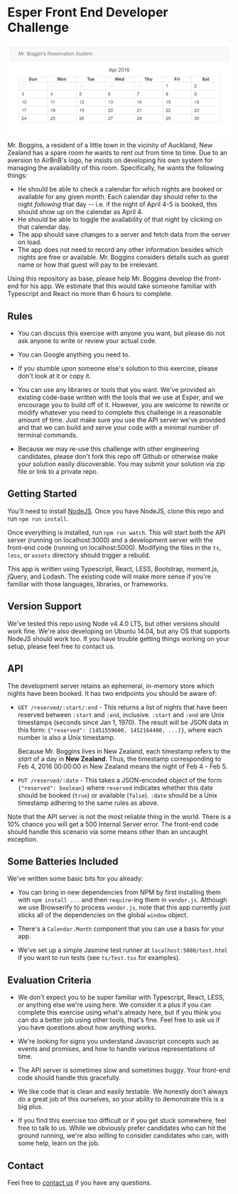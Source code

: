 Esper Front End Developer Challenge
===================================

<img src="/screenshot.png" width="600px" align="center" />

Mr. Boggins, a resident of a little town in the vicinity of Auckland, New
Zealand has a spare room he wants to rent out from time to time. Due to an
aversion to AirBnB's logo, he insists on developing his own system for managing
the availability of this room. Specifically, he wants the following things:

* He should be able to check a calendar for which nights are booked or
  available for any given month. Each calendar day should refer to the night
  *following* that day -- i.e. if the night of April 4-5 is booked, this should
  show up on the  calendar as April 4.
* He should be able to toggle the availability of that night by clicking
  on that calendar day.
* The app should save changes to a server and fetch data from the server on
  load.
* The app does not need to record any other information besides which nights
  are free or available. Mr. Boggins considers details such as guest name or
  how that guest will pay to be irrelevant.

Using this repository as base, please help Mr. Boggins develop the front-end
for his app. We estimate that this would take someone familiar with Typescript
and React no more than 6 hours to complete.

Rules
-----
* You can discuss this exercise with anyone you want, but please do not ask
  anyone to write or review your actual code.

* You can Google anything you need to.

* If you stumble upon someone else's solution to this exercise, please don't
  look at it or copy it.

* You can use any libraries or tools that you want. We've provided an existing
  code-base written with the tools that we use at Esper, and we encourage you
  to build off of it. However, you are welcome to rewrite or modify whatever
  you need to complete this challenge in a reasonable amount of time. Just
  make sure you use the API server we've provided and that we can build and
  serve your code with a minimal number of terminal commands.

* Because we may re-use this challenge with other engineering candidates,
  please don't fork this repo off Github or otherwise make your solution
  easily discoverable. You may submit your solution via zip file or link
  to a private repo.


Getting Started
---------------
You'll need to install [NodeJS](https://nodejs.org/). Once you have NodeJS,
clone this repo and run `npm run install`.

Once everything is installed, run `npm run watch`. This will start both the
API server (running on localhost:3000) and a development server with the
front-end code (running on localhost:5000). Modifying the files in the `ts`,
`less`, or `assets` directory should trigger a rebuild.

This app is written using Typescript, React, LESS, Bootstrap, moment.js,
jQuery, and Lodash. The existing code will make more sense if you're familiar
with those languages, libraries, or frameworks.


Version Support
---------------
We've tested this repo using Node v4.4.0 LTS, but other versions should work
fine. We're also developing on Ubuntu 14.04, but any OS that supports NodeJS
should work too. If you have trouble getting things working on your setup,
please feel free to contact us.


API
---
The development server retains an ephemeral, in-memory store which nights have
been booked. It has two endpoints you should be aware of:

* `GET /reserved/:start/:end` - This returns a list of nights that have been
  reserved between `:start` and `:end`, inclusive. `:start` and `:end` are Unix timestamps (seconds since Jan 1, 1970). The result will be JSON data in this
  form: `{"reserved": [1451559600, 1452164400, ...]}`, where each number is
  also a Unix timestamp.

  Because Mr. Boggins lives in New Zealand, each timestamp refers to the
  *start* of a day in **New Zealand**. Thus, the timestamp corresponding to
  Feb 4, 2016 00:00:00 in New Zealand means the night of Feb 4 - Feb 5.

* `PUT /reserved/:date` - This takes a JSON-encoded object of the form
  `{"reserved": boolean}` where `reserved` indicates whether this date should
  be booked (`true`) or available (`false`). `:date` should be a Unix timestamp
  adhering to the same rules as above.

Note that the API server is not the most reliable thing in the world. There is
a 10% chance you will get a 500 Internal Server error. The front-end code
should handle this scenario via some means other than an uncaught exception.


Some Batteries Included
-----------------------
We've written some basic bits for you already:

* You can bring in new dependencies from NPM by first installing them with
  `npm install ...` and then `require`-ing them in `vendor.js`. Although we
  use Browserify to process `vendor.js`, note that this app currently just
  sticks all of the dependencies on the global `window` object.

* There's a `Calendar.Month` component that you can use a basis for your app.

* We've set up a simple Jasmine test runner at `localhost:5000/test.html`
  if you want to run tests (see `ts/Test.tsx` for examples).


Evaluation Criteria
-------------------
* We don't expect you to be super familiar with Typescript, React, LESS, or
  anything else we're using here. We consider it a plus if you can complete
  this exercise using what's already here, but if you think you can do a
  better job using other tools, that's fine. Feel free to ask us if you have
  questions about how anything works.

* We're looking for signs you understand Javascript concepts such as events
  and promises, and how to handle various representations of time.

* The API server is sometimes slow and sometimes buggy. Your front-end code
  should handle this gracefully.

* We like code that is clean and easily testable. We honestly don't always do
  a great job of this ourselves, so your ability to demonstrate this is a big
  plus.

* If you find this exercise too difficult or if you get stuck somewhere, feel
  free to talk to us. While we obviously prefer candidates who can hit the
  ground running, we're also willing to consider candidates who can, with
  some help, learn on the job.


Contact
-------
Feel free to [contact us](https://esper.com/contact) if you have any questions.

